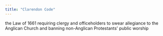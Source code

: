 ```yaml
---
title: "Clarendon Code"
---
```

the Law of 1661 requiring clergy and officeholders to swear allegiance to the Anglican Church and banning non-Anglican Protestants' public worship

